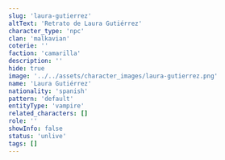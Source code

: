 ```yaml
---
slug: 'laura-gutierrez'
altText: 'Retrato de Laura Gutiérrez'
character_type: 'npc'
clan: 'malkavian'
coterie: ''
faction: 'camarilla'
description: ''
hide: true
image: '../../assets/character_images/laura-gutierrez.png'
name: 'Laura Gutiérrez'
nationality: 'spanish'
pattern: 'default'
entityType: 'vampire'
related_characters: []
role: ''
showInfo: false
status: 'unlive'
tags: []
---
```

